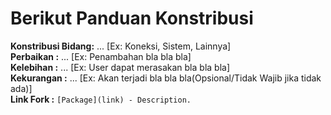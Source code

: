 # Berikut Panduan Konstribusi

<b>Konstribusi Bidang:</b> ... [Ex: Koneksi, Sistem, Lainnya]<br/>
<b>Perbaikan         :</b> ... [Ex: Penambahan bla bla bla]<br/>
<b>Kelebihan         :</b> ... [Ex: User dapat merasakan bla bla bla]<br/>
<b>Kekurangan        :</b> ... [Ex: Akan terjadi bla bla bla(Opsional/Tidak Wajib jika tidak ada)]<br/>
<b>Link Fork         :</b> `[Package](link) - Description.`</code> <br/>

